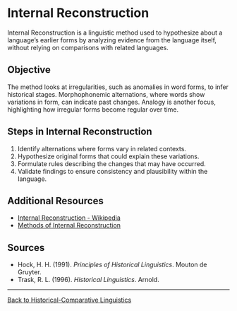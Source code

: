# Internal Reconstruction

Internal Reconstruction is a linguistic method used to hypothesize about a language’s earlier forms by analyzing evidence from the language itself, without relying on comparisons with related languages.

## Objective

The method looks at irregularities, such as anomalies in word forms, to infer historical stages. Morphophonemic alternations, where words show variations in form, can indicate past changes. Analogy is another focus, highlighting how irregular forms become regular over time.

## Steps in Internal Reconstruction

1. Identify alternations where forms vary in related contexts.
2. Hypothesize original forms that could explain these variations.
3. Formulate rules describing the changes that may have occurred.
4. Validate findings to ensure consistency and plausibility within the language.

## Additional Resources

- [Internal Reconstruction - Wikipedia](https://en.wikipedia.org/wiki/Internal_reconstruction)
- [Methods of Internal Reconstruction](https://glottopedia.org/wiki/Internal_reconstruction)

## Sources

- Hock, H. H. (1991). *Principles of Historical Linguistics*. Mouton de Gruyter.
- Trask, R. L. (1996). *Historical Linguistics*. Arnold.

---

[Back to Historical-Comparative Linguistics](../README.md)
